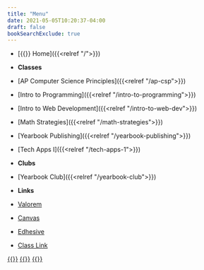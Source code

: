 ```yaml
---
title: "Menu"
date: 2021-05-05T10:20:37-04:00
draft: false
bookSearchExclude: true
---
```


- [{{<fa fas fa-home>}} Home]({{<relref "/">}})

- **Classes**
- [AP Computer Science Principles]({{<relref "/ap-csp">}})
- [Intro to Programming]({{<relref "/intro-to-programming">}})
- [Intro to Web Development]({{<relref "/intro-to-web-dev">}})
- [Math Strategies]({{<relref "/math-strategies">}})
- [Yearbook Publishing]({{<relref "/yearbook-publishing">}})
- [Tech Apps I]({{<relref "/tech-apps-1">}})

- **Clubs**
- [Yearbook Club]({{<relref "/yearbook-club">}})

- **Links**
- [Valorem](https://www.mhsyearbook.com)
- [Canvas](https://manville.instructure.com/)
- [Edhesive](https://intro.edhesive.com/)
- [Class Link](https://launchpad.classlink.com/manville)

[{{<fa fab fa-github-square fa-lg>}}](https://www.github.com/wkurzius)
	[{{<fa fab fa-instagram-square fa-lg>}}](https://www.instagram.com/mhs_valorem)
	[{{<fa fab fa-youtube-square fa-lg>}}](https://www.youtube.com/c/MrKurziusVideos)
